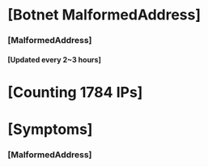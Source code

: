 # [Botnet MalformedAddress]
### [MalformedAddress]
#### [Updated every 2~3 hours]

# [Counting 1784 IPs]

# [Symptoms] 
###   [MalformedAddress]

